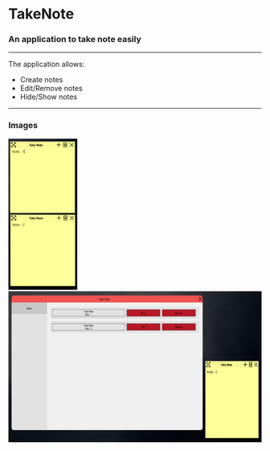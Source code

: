 # TakeNote
### An application to take note easily
---
The application allows:
* Create notes
* Edit/Remove notes
* Hide/Show notes
---
### Images

<p float="left">
  <img src="./app-images/take-note-00.png" alt="Image - 1" height="300"/> 
  <img src="./app-images/take-note-01.png" alt="Image - 2" height="300"/>
</p>
